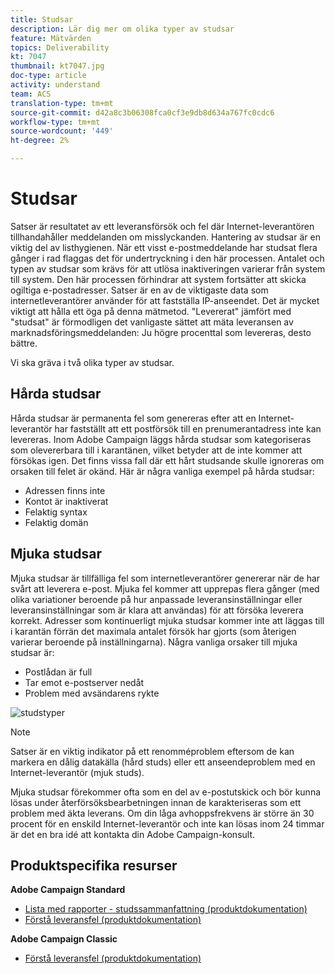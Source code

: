 ```yaml
---
title: Studsar
description: Lär dig mer om olika typer av studsar
feature: Mätvärden
topics: Deliverability
kt: 7047
thumbnail: kt7047.jpg
doc-type: article
activity: understand
team: ACS
translation-type: tm+mt
source-git-commit: d42a8c3b06308fca0cf3e9db8d634a767fc0cdc6
workflow-type: tm+mt
source-wordcount: '449'
ht-degree: 2%

---
```



# Studsar

Satser är resultatet av ett leveransförsök och fel där Internet-leverantören tillhandahåller meddelanden om misslyckanden. Hantering av studsar är en viktig del av listhygienen. När ett visst e-postmeddelande har studsat flera gånger i rad flaggas det för undertryckning i den här processen. Antalet och typen av studsar som krävs för att utlösa inaktiveringen varierar från system till system. Den här processen förhindrar att system fortsätter att skicka ogiltiga e-postadresser. Satser är en av de viktigaste data som internetleverantörer använder för att fastställa IP-anseendet. Det är mycket viktigt att hålla ett öga på denna mätmetod. &quot;Levererat&quot; jämfört med &quot;studsat&quot; är förmodligen det vanligaste sättet att mäta leveransen av marknadsföringsmeddelanden: Ju högre procenttal som levereras, desto bättre.

Vi ska gräva i två olika typer av studsar.

## Hårda studsar

Hårda studsar är permanenta fel som genereras efter att en Internet-leverantör har fastställt att ett postförsök till en prenumerantadress inte kan levereras. Inom Adobe Campaign läggs hårda studsar som kategoriseras som olevererbara till i karantänen, vilket betyder att de inte kommer att försökas igen. Det finns vissa fall där ett hårt studsande skulle ignoreras om orsaken till felet är okänd.
Här är några vanliga exempel på hårda studsar:

* Adressen finns inte
* Kontot är inaktiverat
* Felaktig syntax
* Felaktig domän

## Mjuka studsar

Mjuka studsar är tillfälliga fel som internetleverantörer genererar när de har svårt att leverera e-post. Mjuka fel kommer att upprepas flera gånger (med olika variationer beroende på hur anpassade leveransinställningar eller leveransinställningar som är klara att användas) för att försöka leverera korrekt. Adresser som kontinuerligt mjuka studsar kommer inte att läggas till i karantän förrän det maximala antalet försök har gjorts (som återigen varierar beroende på inställningarna). Några vanliga orsaker till mjuka studsar är:

* Postlådan är full
* Tar emot e-postserver nedåt
* Problem med avsändarens rykte

![studstyper](../assets/bounce-types.png)

>[!NOTE]
>
>Satser är en viktig indikator på ett renomméproblem eftersom de kan markera en dålig datakälla (hård studs) eller ett anseendeproblem med en Internet-leverantör (mjuk studs).
>
>Mjuka studsar förekommer ofta som en del av e-postutskick och bör kunna lösas under återförsöksbearbetningen innan de karakteriseras som ett problem med äkta leverans. Om din låga avhoppsfrekvens är större än 30 procent för en enskild Internet-leverantör och inte kan lösas inom 24 timmar är det en bra idé att kontakta din Adobe Campaign-konsult.

## Produktspecifika resurser

**Adobe Campaign Standard**

* [Lista med rapporter - studssammanfattning (produktdokumentation)](https://experienceleague.adobe.com/docs/campaign-standard/using/reporting/list-of-reports/bounce-summary.html?lang=en#reporting)
* [Förstå leveransfel (produktdokumentation)](https://experienceleague.adobe.com/docs/campaign-standard/using/testing-and-sending/monitoring-messages/understanding-delivery-failures.html?lang=en#about-delivery-failures)

**Adobe Campaign Classic**

* [Förstå leveransfel (produktdokumentation)](https://experienceleague.adobe.com/docs/campaign-classic/using/sending-messages/monitoring-deliveries/understanding-delivery-failures.html?lang=en#sending-messages)